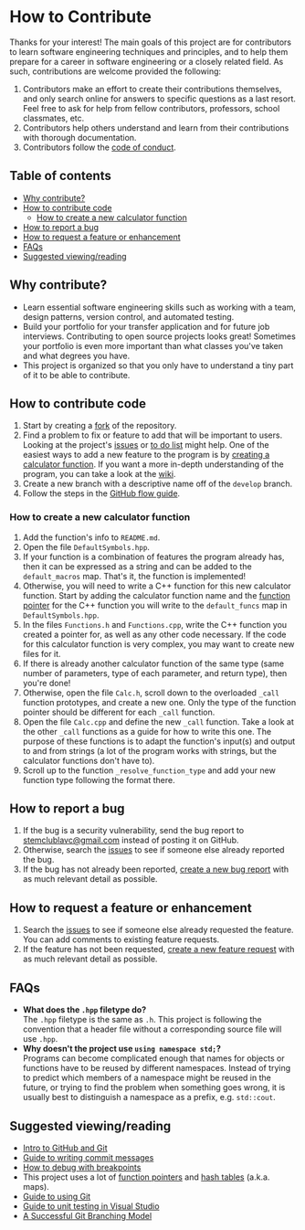 # How to Contribute

Thanks for your interest! The main goals of this project are for contributors to learn software engineering techniques and principles, and to help them prepare for a career in software engineering or a closely related field. As such, contributions are welcome provided the following:
1. Contributors make an effort to create their contributions themselves, and only search online for answers to specific questions as a last resort. Feel free to ask for help from fellow contributors, professors, school classmates, etc.
2. Contributors help others understand and learn from their contributions with thorough documentation.
3. Contributors follow the [code of conduct](https://github.com/wheelercj/Expresser/blob/main/docs/CODE_OF_CONDUCT.md).

## Table of contents
* [Why contribute?](https://github.com/wheelercj/Expresser/blob/main/docs/CONTRIBUTING.md#why-contribute)
* [How to contribute code](https://github.com/wheelercj/Expresser/blob/main/docs/CONTRIBUTING.md#how-to-contribute-code)
	* [How to create a new calculator function](https://github.com/wheelercj/Expresser/blob/main/docs/CONTRIBUTING.md#how-to-create-a-new-calculator-function)
* [How to report a bug](https://github.com/wheelercj/Expresser/blob/main/docs/CONTRIBUTING.md#how-to-report-a-bug)
* [How to request a feature or enhancement](https://github.com/wheelercj/Expresser/blob/main/docs/CONTRIBUTING.md#how-to-request-a-feature-or-enhancement)
* [FAQs](https://github.com/wheelercj/Expresser/blob/main/docs/CONTRIBUTING.md#faqs)
* [Suggested viewing/reading](https://github.com/wheelercj/Expresser/blob/main/docs/CONTRIBUTING.md#suggested-viewingreading)

## Why contribute?
* Learn essential software engineering skills such as working with a team, design patterns, version control, and automated testing.
* Build your portfolio for your transfer application and for future job interviews. Contributing to open source projects looks great! Sometimes your portfolio is even more important than what classes you've taken and what degrees you have.
* This project is organized so that you only have to understand a tiny part of it to be able to contribute.

## How to contribute code
1. Start by creating a [fork](https://guides.github.com/activities/forking/) of the repository.
2. Find a problem to fix or feature to add that will be important to users. Looking at the project's [issues](https://github.com/wheelercj/Expresser/issues) or [to do list](https://github.com/wheelercj/Expresser/projects/2) might help. One of the easiest ways to add a new feature to the program is by [creating a calculator function](https://github.com/wheelercj/Expresser/blob/main/docs/CONTRIBUTING.md#how-to-create-a-new-calculator-function). If you want a more in-depth understanding of the program, you can take a look at the [wiki](https://github.com/wheelercj/Expresser/wiki).
3. Create a new branch with a descriptive name off of the `develop` branch.
4. Follow the steps in the [GitHub flow guide](https://guides.github.com/introduction/flow/).

### How to create a new calculator function
1. Add the function's info to `README.md`.
2. Open the file `DefaultSymbols.hpp`.
3. If your function is a combination of features the program already has, then it can be expressed as a string and can be added to the `default_macros` map. That's it, the function is implemented!
4. Otherwise, you will need to write a C++ function for this new calculator function. Start by adding the calculator function name and the [function pointer](https://www.cprogramming.com/tutorial/function-pointers.html) for the C++ function you will write to the `default_funcs` map in `DefaultSymbols.hpp`.
5. In the files `Functions.h` and `Functions.cpp`, write the C++ function you created a pointer for, as well as any other code necessary. If the code for this calculator function is very complex, you may want to create new files for it.
6. If there is already another calculator function of the same type (same number of parameters, type of each parameter, and return type), then you're done!
7. Otherwise, open the file `Calc.h`, scroll down to the overloaded `_call` function prototypes, and create a new one. Only the type of the function pointer should be different for each `_call` function.
8. Open the file `Calc.cpp` and define the new `_call` function. Take a look at the other `_call` functions as a guide for how to write this one. The purpose of these functions is to adapt the function's input(s) and output to and from strings (a lot of the program works with strings, but the calculator functions don't have to).
9. Scroll up to the function `_resolve_function_type` and add your new function type following the format there.

## How to report a bug
1. If the bug is a security vulnerability, send the bug report to stemclublavc@gmail.com instead of posting it on GitHub.
2. Otherwise, search the [issues](https://github.com/wheelercj/Expresser/issues) to see if someone else already reported the bug.
3. If the bug has not already been reported, [create a new bug report](https://github.com/wheelercj/Expresser/issues/new?assignees=&labels=bug&template=bug_report.md&title=) with as much relevant detail as possible.

## How to request a feature or enhancement
1. Search the [issues](https://github.com/wheelercj/Expresser/issues) to see if someone else already requested the feature. You can add comments to existing feature requests.
2. If the feature has not been requested, [create a new feature request](https://github.com/wheelercj/Expresser/issues/new?assignees=&labels=enhancement&template=feature_request.md&title=) with as much relevant detail as possible.

## FAQs
* **What does the `.hpp` filetype do?**  
	  The `.hpp` filetype is the same as `.h`. This project is following the convention that a header file without a corresponding source file will use `.hpp`.
* **Why doesn't the project use `using namespace std;`?**  
	  Programs can become complicated enough that names for objects or functions have to be reused by different namespaces. Instead of trying to predict which members of a namespace might be reused in the future, or trying to find the problem when something goes wrong, it is usually best to distinguish a namespace as a prefix, e.g. `std::cout`.

## Suggested viewing/reading
* [Intro to GitHub and Git](https://www.youtube.com/watch?v=vR-y_2zWrIE&list=PLWKjhJtqVAbkFiqHnNaxpOPhh9tSWMXIF)
* [Guide to writing commit messages](https://chris.beams.io/posts/git-commit/)
* [How to debug with breakpoints](https://www.youtube.com/watch?v=ZDnbBah_LRk&list=PLiQwzrQTcfRx4Yh53q79ypeIWZgY3jK0w&index=4&t=22s)
* This project uses a lot of [function pointers](https://www.cprogramming.com/tutorial/function-pointers.html) and [hash tables](https://www.youtube.com/watch?v=KyUTuwz_b7Q&list=PLiQwzrQTcfRx4Yh53q79ypeIWZgY3jK0w&index=12&t=0s) (a.k.a. maps).
* [Guide to using Git](https://git-scm.com/book/en/v2)
* [Guide to unit testing in Visual Studio](https://devblogs.microsoft.com/cppblog/cpp-testing-in-visual-studio/)
* [A Successful Git Branching Model](https://nvie.com/posts/a-successful-git-branching-model/)
